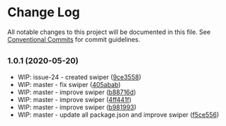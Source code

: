 # Change Log

All notable changes to this project will be documented in this file.
See [Conventional Commits](https://conventionalcommits.org) for commit guidelines.

## <small>1.0.1 (2020-05-20)</small>

* WIP: issue-24 - created swiper ([9ce3558](https://github.com/vvysokiy/rhight/commit/9ce3558))
* WIP: master - fix swiper ([405abab](https://github.com/vvysokiy/rhight/commit/405abab))
* WIP: master - improve swiper ([b88716d](https://github.com/vvysokiy/rhight/commit/b88716d))
* WIP: master - improve swiper ([4ff441f](https://github.com/vvysokiy/rhight/commit/4ff441f))
* WIP: master - improve swiper ([b981993](https://github.com/vvysokiy/rhight/commit/b981993))
* WIP: master - update all package.json and improve swiper ([f5ce556](https://github.com/vvysokiy/rhight/commit/f5ce556))
